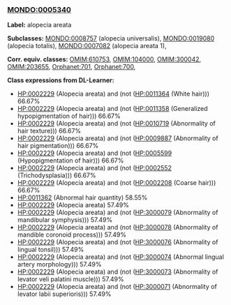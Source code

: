 
### [MONDO:0005340](http://purl.obolibrary.org/obo/MONDO_0005340)
**Label:** alopecia areata

**Subclasses:** [MONDO:0008757](http://purl.obolibrary.org/obo/MONDO_0008757) (alopecia universalis), [MONDO:0019080](http://purl.obolibrary.org/obo/MONDO_0019080) (alopecia totalis), [MONDO:0007082](http://purl.obolibrary.org/obo/MONDO_0007082) (alopecia areata 1), 

**Corr. equiv. classes:** [OMIM:610753](http://purl.obolibrary.org/obo/OMIM_610753), [OMIM:104000](http://purl.obolibrary.org/obo/OMIM_104000), [OMIM:300042](http://purl.obolibrary.org/obo/OMIM_300042), [OMIM:203655](http://purl.obolibrary.org/obo/OMIM_203655), [Orphanet:701](http://www.orpha.net/ORDO/Orphanet_701), [Orphanet:700](http://www.orpha.net/ORDO/Orphanet_700), 

**Class expressions from DL-Learner:**

- [HP:0002229](http://purl.obolibrary.org/obo/HP_0002229) (Alopecia areata) and (not ([HP:0011364](http://purl.obolibrary.org/obo/HP_0011364) (White hair))) 66.67%
- [HP:0002229](http://purl.obolibrary.org/obo/HP_0002229) (Alopecia areata) and (not ([HP:0011358](http://purl.obolibrary.org/obo/HP_0011358) (Generalized hypopigmentation of hair))) 66.67%
- [HP:0002229](http://purl.obolibrary.org/obo/HP_0002229) (Alopecia areata) and (not ([HP:0010719](http://purl.obolibrary.org/obo/HP_0010719) (Abnormality of hair texture))) 66.67%
- [HP:0002229](http://purl.obolibrary.org/obo/HP_0002229) (Alopecia areata) and (not ([HP:0009887](http://purl.obolibrary.org/obo/HP_0009887) (Abnormality of hair pigmentation))) 66.67%
- [HP:0002229](http://purl.obolibrary.org/obo/HP_0002229) (Alopecia areata) and (not ([HP:0005599](http://purl.obolibrary.org/obo/HP_0005599) (Hypopigmentation of hair))) 66.67%
- [HP:0002229](http://purl.obolibrary.org/obo/HP_0002229) (Alopecia areata) and (not ([HP:0002552](http://purl.obolibrary.org/obo/HP_0002552) (Trichodysplasia))) 66.67%
- [HP:0002229](http://purl.obolibrary.org/obo/HP_0002229) (Alopecia areata) and (not ([HP:0002208](http://purl.obolibrary.org/obo/HP_0002208) (Coarse hair))) 66.67%
- [HP:0011362](http://purl.obolibrary.org/obo/HP_0011362) (Abnormal hair quantity) 58.55%
- [HP:0002229](http://purl.obolibrary.org/obo/HP_0002229) (Alopecia areata) 57.49%
- [HP:0002229](http://purl.obolibrary.org/obo/HP_0002229) (Alopecia areata) and (not ([HP:3000079](http://purl.obolibrary.org/obo/HP_3000079) (Abnormality of mandibular symphysis))) 57.49%
- [HP:0002229](http://purl.obolibrary.org/obo/HP_0002229) (Alopecia areata) and (not ([HP:3000078](http://purl.obolibrary.org/obo/HP_3000078) (Abnormality of mandible coronoid process))) 57.49%
- [HP:0002229](http://purl.obolibrary.org/obo/HP_0002229) (Alopecia areata) and (not ([HP:3000076](http://purl.obolibrary.org/obo/HP_3000076) (Abnormality of lingual tonsil))) 57.49%
- [HP:0002229](http://purl.obolibrary.org/obo/HP_0002229) (Alopecia areata) and (not ([HP:3000074](http://purl.obolibrary.org/obo/HP_3000074) (Abnormal lingual artery morphology))) 57.49%
- [HP:0002229](http://purl.obolibrary.org/obo/HP_0002229) (Alopecia areata) and (not ([HP:3000073](http://purl.obolibrary.org/obo/HP_3000073) (Abnormality of levator veli palatini muscle))) 57.49%
- [HP:0002229](http://purl.obolibrary.org/obo/HP_0002229) (Alopecia areata) and (not ([HP:3000071](http://purl.obolibrary.org/obo/HP_3000071) (Abnormality of levator labii superioris))) 57.49%


